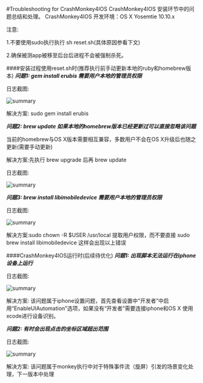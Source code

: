 #Troubleshooting for CrashMonkey4IOS
CrashMonkey4IOS 安装环节中的问题总结和处理。
CrashMonkey4IOS 开发环境：OS X Yosemtie 10.10.x

注意:

1.不要使用sudo执行执行 sh reset.sh(具体原因参看下文)

2.确保被测app被移至后台后进程不会被强制杀死。

####安装过程使用reset.sh时(推荐执行前手动更新本地的ruby和homebrew版本)
***问题1: gem install erubis 需要用户本地的管理员权限***

日志截图:

<img alt="summary" src="https://github.com/vigossjjj/CrashMonkey4IOS/blob/master/pic/geminstallerror.png">

解决方案: sudo gem install erubis

***问题2: brew update 如果本地的homebrew版本已经更新过可以直接忽略该问题***

当前的homebrew与OS X版本需要相互兼容，多数用户不会在OS X升级后也随之更新(需要手动更新)

解决方案:先执行 brew upgrade 后再 brew update


日志截图:

<img alt="summary" src="https://github.com/vigossjjj/CrashMonkey4IOS/blob/master/pic/brewupdatesuccess.png">

***问题3: brew install libimobiledevice 需要用户本地的管理员权限***

日志截图:

<img alt="summary" src="https://github.com/vigossjjj/CrashMonkey4IOS/blob/master/pic/sudobrewinstallerror.png">

解决方案:sudo chown -R $USER /usr/local 提取用户权限，而不要直接 sudo brew install libimobiledevice 这样会出现以上错误


####CrashMonkey4IOS运行时(后续待优化)
***问题1: 出现脚本无法运行在iphone设备上运行***

日志截图:

<img alt="summary" src="https://github.com/vigossjjj/CrashMonkey4IOS/blob/master/pic/enableUIAutomation.png">

解决方案:	该问题属于iphone设置问题，首先查看设置中“开发者”中启用“EnableUIAutomation”选项，如果没有“开发者”需要连接iphone和OS X 使用xcode进行设备识别。

***问题2: 有时会出现点击的坐标区域超出范围***

日志截图:

<img alt="summary" src="https://github.com/vigossjjj/CrashMonkey4IOS/blob/master/pic/runsetorientation.png">

解决方案: 该问题属于monkey执行中对于特殊事件流（旋屏）引发的场景变化处理，下一版本中处理
